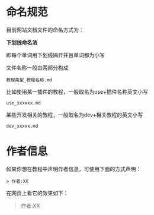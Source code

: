# 命名规范

目前网站文档文件的命名方式为：

**下划线命名法**

即每个单词用下划线隔开并且单词都为小写



文件名称一般由两部分构成

`教程类型_教程名称.md`

比如使用某一插件的教程，一般取名为use+插件名称英文小写

`use_xxxxxx.md`

某些开发相关的教程，一般取名为dev+相关教程的英文小写

`dev_xxxxx.md`

# 作者信息

如果你想在教程中声明作者信息，可使用下面的方式声明：

```
> 作者:XX
```

在网页上看它的效果如下：

> 作者:XX

